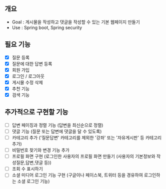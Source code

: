 ## 개요

- Goal : 게시물을 작성하고 댓글을 작성할 수 있는 기본 웹페이지 만들기
- Use : Spring boot, Spring security

## 필요 기능
- [x] 질문 등록
- [x] 질문에 대한 답변 등록
- [x] 회원 가입
- [x] 로그인 / 로그아웃
- [x] 게시물 수정 삭제
- [x] 추천 기능
- [x] 검색 기능

## 추가적으로 구현할 기능
- [ ] 답변 페이징과 정렬 기능 (답변을 최신순으로 정렬)
- [ ] 댓글 기능 (질문 또는 답변에 댓글을 달 수 있도록)
- [ ] 카테고리 추가 ('질문답변' 카테고리를 제외한 '강좌' 또는 '자유게시판' 등 카테고리 추가)
- [ ] 비밀번호 찾기와 변경 기능 추가
- [ ] 프로필 화면 구현 (로그인한 사용자의 프로필 화면 만들기 (사용자의 기본정보와 작성질문,답변,댓글 등))
- [ ] 조회 수 표시하기
- [ ] 소셜 미디어 로그인 기능 구현 (구글이나 페이스북, 트위터 등을 경유하여 로그인하는 소셜 로그인 기능)
